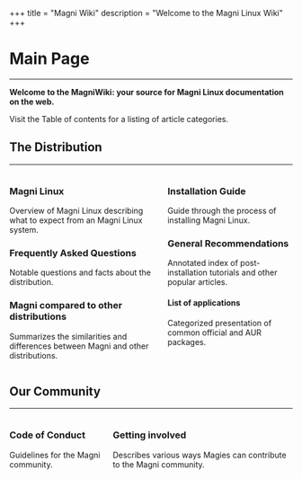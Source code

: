 +++
title = "Magni Wiki"
description = "Welcome to the Magni Linux Wiki"
+++

# Main Page

---

**Welcome to the MagniWiki: your source for Magni Linux documentation on the web.**

Visit the Table of contents for a listing of article categories.

## The Distribution

---

<div class="columns">
<div class="column">

### Magni Linux

Overview of Magni Linux describing what to expect from an Magni Linux system.

### Frequently Asked Questions

Notable questions and facts about the distribution.

### Magni compared to other distributions

Summarizes the similarities and differences between Magni and other distributions.

</div>
<div class="column">

### Installation Guide

Guide through the process of installing Magni Linux.

### General Recommendations

Annotated index of post-installation tutorials and other popular articles.</p>

#### List of applications

Categorized presentation of common official and AUR packages.

</div>
</div>

## Our Community

---

<div class="columns">
<div class="column">

### Code of Conduct

Guidelines for the Magni community.

</div>
<div class="column">

### Getting involved

Describes various ways Magies can contribute to the Magni community.

</div>
</div>
